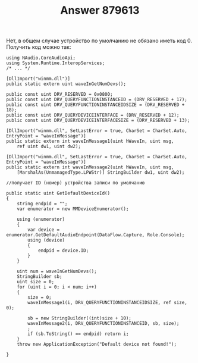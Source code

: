 ﻿---
title: "Answer 879613"
se.owner.user_id: 240512
se.owner.display_name: "MSDN.WhiteKnight"
se.owner.link: "https://ru.stackoverflow.com/users/240512/msdn-whiteknight"
se.answer_id: 879613
se.question_id: 879269
se.post_type: answer
se.score: 0
se.is_accepted: True
---
<p>Нет, в общем случае устройство по умолчанию не обязано иметь код 0. Получить код можно так:</p>

<pre><code>using NAudio.CoreAudioApi;
using System.Runtime.InteropServices;
/* ... */

[DllImport("winmm.dll")]
public static extern uint waveInGetNumDevs();

public const uint DRV_RESERVED = 0x0800;
public const uint DRV_QUERYFUNCTIONINSTANCEID = (DRV_RESERVED + 17);
public const uint DRV_QUERYFUNCTIONINSTANCEIDSIZE = (DRV_RESERVED + 18);
public const uint DRV_QUERYDEVICEINTERFACE = (DRV_RESERVED + 12);
public const uint DRV_QUERYDEVICEINTERFACESIZE = (DRV_RESERVED + 13);

[DllImport("winmm.dll", SetLastError = true, CharSet = CharSet.Auto, EntryPoint = "waveInMessage")]
public static extern int waveInMessage1(uint hWaveIn, uint msg,
    ref uint dw1, uint dw2);

[DllImport("winmm.dll", SetLastError = true, CharSet = CharSet.Auto, EntryPoint = "waveInMessage")]
public static extern int waveInMessage2(uint hWaveIn, uint msg,
    [MarshalAs(UnmanagedType.LPWStr)] StringBuilder dw1, uint dw2);

//получает ID (номер) устройства записи по умолчанию

public static uint GetDefaultDeviceId()
{
    string endpid = "";
    var enumerator = new MMDeviceEnumerator();

    using (enumerator)
    {
        var device = enumerator.GetDefaultAudioEndpoint(DataFlow.Capture, Role.Console);
        using (device)
        {
            endpid = device.ID;
        }
    }

    uint num = waveInGetNumDevs();
    StringBuilder sb;
    uint size = 0;
    for (uint i = 0; i &lt; num; i++)
    {
        size = 0;
        waveInMessage1(i, DRV_QUERYFUNCTIONINSTANCEIDSIZE, ref size, 0);

        sb = new StringBuilder((int)size + 10);
        waveInMessage2(i, DRV_QUERYFUNCTIONINSTANCEID, sb, size);
        ;
        if (sb.ToString() == endpid) return i;
    }
    throw new ApplicationException("Default device not found!");

}
</code></pre>
